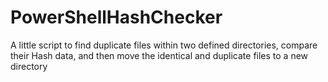 # PowerShellHashChecker
A little script to find duplicate files within two defined directories, compare their Hash data, and then move the identical and duplicate files to a new directory
